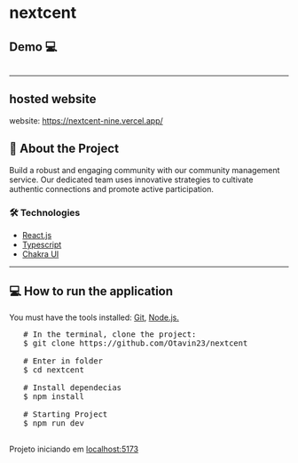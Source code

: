 # nextcent

## Demo 💻 


<img src=".github/nextcent.gif" alt="" />
<hr>
 
## hosted website 

website: https://nextcent-nine.vercel.app/

## 📔 About the Project

Build a robust and engaging community with our community management service. Our dedicated team uses innovative strategies to cultivate authentic connections and promote active participation.

### 🛠 Technologies

<ul>
   <li>
      <a href="https://react.dev/" target="blank">React.js</a>
   </li>
    <li>
      <a href="https://www.typescriptlang.org/" target="_blank">Typescript</a>
   </li> 
   <li>
      <a href="https://chakra-ui.com/getting-started" target="_blank">Chakra UI</a>
   </li>    
</ul>

<hr>

## 💻 How to run the application

You must have the tools installed: <a href="https://git-scm.com/" target="_blank">Git</a>, <a href="https://nodejs.org/en" target="_blank">Node.js.</a>

<pre>
   # In the terminal, clone the project:
   $ git clone https://github.com/Otavin23/nextcent
   
   # Enter in folder
   $ cd nextcent
   
   # Install dependecias
   $ npm install

   # Starting Project 
   $ npm run dev   

</pre>

Projeto iniciando em <a href="">localhost:5173</a>
